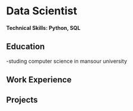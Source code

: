 # Data Scientist

#### Technical Skills: Python, SQL 

## Education
-studing computer science in mansour university

## Work Experience

## Projects

